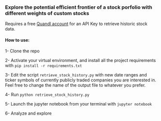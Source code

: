 ### Explore the potential efficient frontier of a stock porfolio with different weights of custom stocks

Requires a free [Quandl account](https://www.quandl.com/) for an API Key to retrieve historic stock data.  

#### How to use:

1- Clone the repo

2- Activate your virtual environment, and install all the project requirements with `pip install -r requirements.txt`

3- Edit the script `retrieve_stock_history.py` with new date ranges and ticker symbols of currently publicly traded companies you are interested in.  Feel free to change the name of the output file to whatever you prefer.

4- Run `python retrieve_stock_history.py` 

5- Launch the jupyter notebook from your terminal with `jupyter notebook`

6- Analyze and explore
